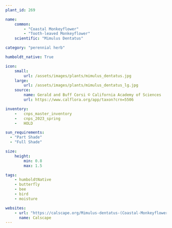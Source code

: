 ```yaml
---
plant_id: 269

name: 
    common: 
        - "Coastal Monkeyflower"
        - "Tooth-leaved Monkeyflower" 
    scientific: "Mimulus Dentatus"   

category: "perennial herb"

humboldt_native: True

icon: 
    small: 
        url: /assets/images/plants/mimulus_dentatus.jpg
    large: 
        url: /assets/images/plants/mimulus_dentatus_lg.jpg
    source: 
        name: Gerald and Buff Corsi © California Academy of Sciences 
        url: https://www.calflora.org/app/taxon?crn=5506 

inventory: 
    -   cnps_master_inventory
    -   cnps_2023_spring
    -   HOLD

sun_requirements:
  - "Part Shade"
  - "Full Shade"

size:
    height: 
        min: 0.8
        max: 1.5

tags:
    - humboldtNative
    - butterfly
    - bee
    - bird
    - moisture

websites: 
    - url: "https://calscape.org/Mimulus-dentatus-(Coastal-Monkeyflower)"
      name: Calscape
---
```

